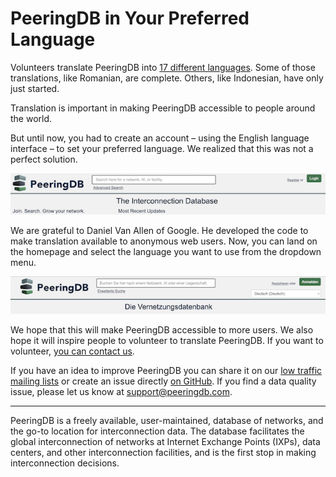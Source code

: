 # PeeringDB in Your Preferred Language

Volunteers translate PeeringDB into [17 different languages](https://translate.peeringdb.com/projects/peeringdb/#languages). Some of those translations, like Romanian, are complete. Others, like Indonesian, have only just started.

Translation is important in making PeeringDB accessible to people around the world. 

But until now, you had to create an account – using the English language interface – to set your preferred language. We realized that this was not a perfect solution.

![Must use English interface to create an account and set another language preference](images/anonymous_web_default_english_no_translation.png)

We are grateful to Daniel Van Allen of Google. He developed the code to make translation available to anonymous web users. Now, you can land on the homepage and select the language you want to use from the dropdown menu.

![Anonymous users now see a translation menu](images/anonymous_web_translation_german.png)

We hope that this will make PeeringDB accessible to more users. We also hope it will inspire people to volunteer to translate PeeringDB. If you want to volunteer, [you can contact us](https://translate.peeringdb.com/contact/).

If you have an idea to improve PeeringDB you can share it on our [low traffic mailing lists](https://docs.peeringdb.com/#mailing-lists) or create an issue directly [on GitHub](https://github.com/peeringdb/peeringdb). If you find a data quality issue, please let us know at [support@peeringdb.com](mailto:support@peeringdb.com).

--- 

PeeringDB is a freely available, user-maintained, database of networks, and the go-to location for interconnection data. The database facilitates the global interconnection of networks at Internet Exchange Points (IXPs), data centers, and other interconnection facilities, and is the first stop in making interconnection decisions.
